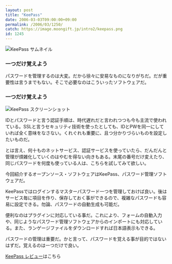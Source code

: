 ```yaml
---
layout: post
title: "KeePass"
date: 2006-03-03T09:00:00+09:00
permalink: /2006/03/1250/
catch: https://image.moongift.jp/intro2/keepass.png
id: 1245
---
```

 ![KeePass サムネイル](https://image.moongift.jp/intro2/keepass.t.png "KeePass サムネイル")
  

### 一つだけ覚えよう
  
パスワードを管理するのは大変。だから徐々に安易なものになりがちだ。だが重要性は言うまでもない。そこで必要なのはこういったソフトウェアだ。  
<!--more-->  

### 一つだけ覚えよう
  

![KeePass スクリーンショット](https://image.moongift.jp/intro2/keepass.png "KeePass スクリーンショット")

  

IDとパスワードと言う認証手順は、時代遅れだと言われつつも今も主流で使われている。SSLと言うセキュリティ技術を使ったとしても、IDとPWを同一にしていれば全く意味をなさない。くれぐれも重要に、且つ分かりづらいものを設定したいものだ。

  

とは言え、何十ものネットサービス、認証サービスを使っていたら、だんだんと管理が煩雑化していくのはやむを得ない向きもある。末尾の番号だけ変えたり、同じパスワードを何度も使っている人は、こちらを試してみて欲しい。

  

今回紹介するオープンソース・ソフトウェアはKeePass、パスワード管理ソフトウェアだ。

  

KeePassではログインするマスターパスワード一つを管理しておけば良い。後はサービス毎に項目を作り、保存しておく事ができるので、複雑なパスワードも容易に設定できる。勿論、パスワードの自動生成も可能だ。

  

便利なのはプラグインに対応している事だ。これにより、フォームの自動入力や、同じようなパスワード管理ソフトウェアからのインポートにも対応している。また、ランゲージファイルをダウンロードすれば日本語表示もできる。

  

パスワードの管理は重要だ。かと言って、パスワードを覚える事が目的ではないはずだ。覚えるのは一つだけで良い。

  

[KeePass レビュー](http://oss.moongift.jp/review/i-1253.html)はこちら

